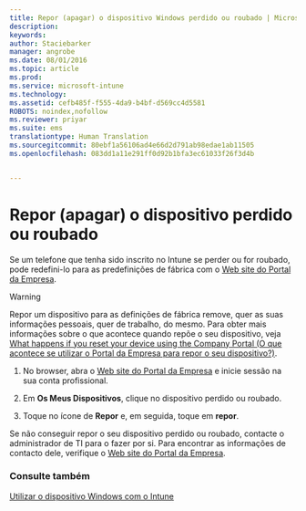```yaml
---
title: Repor (apagar) o dispositivo Windows perdido ou roubado | Microsoft Intune
description: 
keywords: 
author: Staciebarker
manager: angrobe
ms.date: 08/01/2016
ms.topic: article
ms.prod: 
ms.service: microsoft-intune
ms.technology: 
ms.assetid: cefb485f-f555-4da9-b4bf-d569cc4d5581
ROBOTS: noindex,nofollow
ms.reviewer: priyar
ms.suite: ems
translationtype: Human Translation
ms.sourcegitcommit: 80ebf1a56106ad4e66d2d791ab98edae1ab11505
ms.openlocfilehash: 083dd1a11e291ff0d92b1bfa3ec61033f26f3d4b


---
```



# Repor (apagar) o dispositivo perdido ou roubado

Se um telefone que tenha sido inscrito no Intune se perder ou for roubado, pode redefini-lo para as predefinições de fábrica com o [Web site do Portal da Empresa](http://portal.manage.microsoft.com).


> [!WARNING]
> Repor um dispositivo para as definições de fábrica remove, quer as suas informações pessoais, quer de trabalho, do mesmo. Para obter mais informações sobre o que acontece quando repõe o seu dispositivo, veja [What happens if you reset your device using the Company Portal (O que acontece se utilizar o Portal da Empresa para repor o seu dispositivo?)](what-happens-if-you-reset-your-device-using-the-company-portal-windows.md).


1.  No browser, abra o [Web site do Portal da Empresa](http://portal.manage.microsoft.com) e inicie sessão na sua conta profissional.

2.  Em **Os Meus Dispositivos**, clique no dispositivo perdido ou roubado.

3.  Toque no ícone de **Repor** e, em seguida, toque em **repor**.

Se não conseguir repor o seu dispositivo perdido ou roubado, contacte o administrador de TI para o fazer por si. Para encontrar as informações de contacto dele, verifique o [Web site do Portal da Empresa](http://portal.manage.microsoft.com).

### Consulte também
[Utilizar o dispositivo Windows com o Intune](using-your-windows-device-with-intune.md)



<!--HONumber=Aug16_HO1-->


